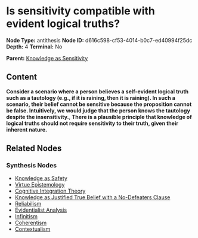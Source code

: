 # Is sensitivity compatible with evident logical truths?

**Node Type:** antithesis
**Node ID:** d616c598-cf53-4014-b0c7-ed40994f25dc
**Depth:** 4
**Terminal:** No

**Parent:** [Knowledge as Sensitivity](knowledge-as-sensitivity-synthesis-0b05e163-e491-4833-b486-a2b3f164a50d.md)

## Content

**Consider a scenario where a person believes a self-evident logical truth such as a tautology (e.g., if it is raining, then it is raining). In such a scenario, their belief cannot be sensitive because the proposition cannot be false. Intuitively, we would judge that the person knows the tautology despite the insensitivity.**, **There is a plausible principle that knowledge of logical truths should not require sensitivity to their truth, given their inherent nature.**

## Related Nodes

### Synthesis Nodes

- [Knowledge as Safety](knowledge-as-safety-synthesis-8bdc3453-25f6-4026-9e8b-bab48d6f79bc.md)
- [Virtue Epistemology](virtue-epistemology-synthesis-28eb583d-8ae0-4b3a-8e76-0bf406ed3ea6.md)
- [Cognitive Integration Theory](cognitive-integration-theory-synthesis-6c01af44-faaf-409b-8e91-b9ca5214c1b2.md)
- [Knowledge as Justified True Belief with a No-Defeaters Clause](knowledge-as-justified-true-belief-with-a-no-defeaters-clause-synthesis-dfe4f7bd-6025-4c3e-8464-a2b892278efc.md)
- [Reliabilism](reliabilism-synthesis-5be9bd3c-0f26-49bd-ad42-940f32219e42.md)
- [Evidentialist Analysis](evidentialist-analysis-synthesis-28daa714-5ee5-4833-85d4-a7ee63c12673.md)
- [Infinitism](infinitism-synthesis-648893ff-b9ad-4b0a-871f-21e94bf7c37f.md)
- [Coherentism](coherentism-synthesis-0360c50c-e7a4-45df-9b75-d2627d6cac0e.md)
- [Contextualism](contextualism-synthesis-00f8425e-3a92-4276-be3f-b7dbffede7bf.md)
